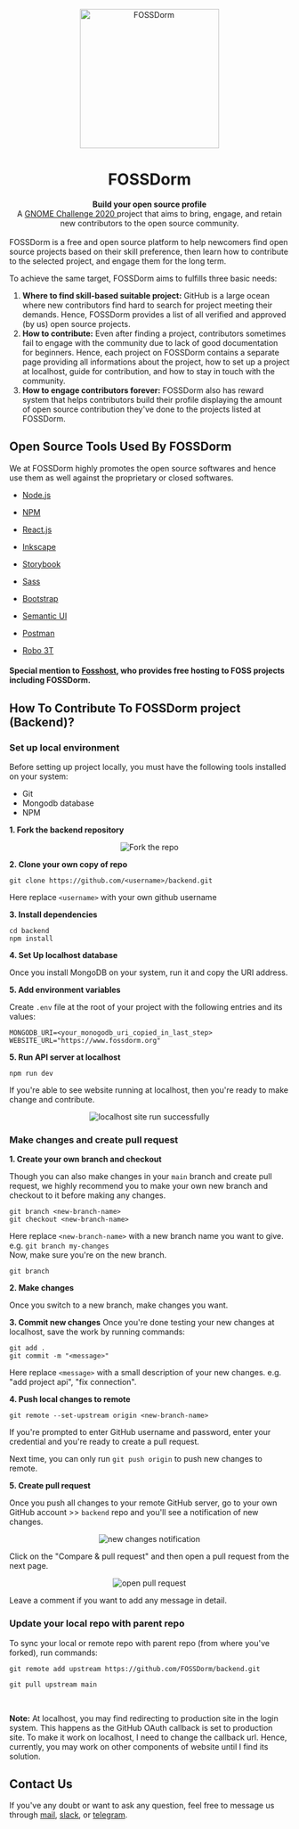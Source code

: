 <p align="center"><img src="assets/images/logo.png" alt="FOSSDorm" width="250" height="250"></p>
<h1 align="center">FOSSDorm</h1>

<div align="center">
  <strong>Build your open source profile</strong><br>
  A <a href="https://www.gnome.org/challenge/">GNOME Challenge 2020 </a> project that aims to bring, engage, and retain new contributors to the open source community.
</div>
<br/>
FOSSDorm is a free and open source platform to help newcomers find open source projects based on their skill preference, then learn how to contribute to the selected project, and engage them for the long term.

<br/>

To achieve the same target, FOSSDorm aims to fulfills three basic needs:

1. <strong>Where to find skill-based suitable project:</strong> GitHub is a large ocean where new contributors find hard to search for project meeting their demands. Hence, FOSSDorm provides a list of all verified and approved (by us) open source projects.
2. <strong>How to contribute:</strong> Even after finding a project, contributors sometimes fail to engage with the community due to lack of good documentation for beginners. Hence, each project on FOSSDorm contains a separate page providing all informations about the project, how to set up a project at localhost, guide for contribution, and how to stay in touch with the community.
3. <strong>How to engage contributors forever:</strong> FOSSDorm also has reward system that helps contributors build their profile displaying the amount of open source contribution they've done to the projects listed at FOSSDorm.

## Open Source Tools Used By FOSSDorm
We at FOSSDorm highly promotes the open source softwares and hence use them as well against the proprietary or closed softwares.
- [Node.js](https://nodejs.org/)
  
- [NPM](https://www.npmjs.com/)
  
- [React.js](https://reactjs.org/)
  
- [Inkscape](https://inkscape.org/)
  
- [Storybook](https://storybook.js.org/)
  
- [Sass](https://sass-lang.com/)
  
- [Bootstrap](https://getbootstrap.com/) 
  
- [Semantic UI](https://semantic-ui.com/)
  
- [Postman](https://www.postman.com/)

- [Robo 3T](https://robomongo.org/)
  
#### Special mention to [Fosshost](https://fosshost.org/), who provides free hosting to FOSS projects including FOSSDorm.

## How To Contribute To FOSSDorm project (Backend)?

### Set up local environment
Before setting up project locally, you must have the following tools installed on your system:
- Git
- Mongodb database
- NPM

**1. Fork the backend repository**

<p align="center"><img src="assets/images/readme/fork_the_repo.png" alt="Fork the repo" width="auto" height="auto"></p>

**2. Clone your own copy of repo**

```
git clone https://github.com/<username>/backend.git
```
Here replace `<username>` with your own github username

**3. Install dependencies**

```
cd backend
npm install
```
**4. Set Up localhost database**

Once you install MongoDB on your system, run it and copy the URI address.

**5. Add environment variables**

Create `.env` file at the root of your project with the following entries and its values:
```
MONGODB_URI=<your_monogodb_uri_copied_in_last_step>
WEBSITE_URL="https://www.fossdorm.org"
```

**5. Run API server at localhost**

```
npm run dev
```
If you're able to see website running at localhost, then you're ready to make change and contribute.
<p align="center"><img src="assets/images/readme/localhost_run_successfully.png" alt="localhost site run successfully" width="auto" height="auto"></p>

### Make changes and create pull request
**1. Create your own branch and checkout**

Though you can also make changes in your `main` branch and create pull request, we highly recommend you to make your own new branch and checkout to it before making any changes.

```
git branch <new-branch-name>
git checkout <new-branch-name>
```
Here replace `<new-branch-name>` with a new branch name you want to give. e.g. `git branch my-changes`
<br/>
Now, make sure you're on the new branch.
```
git branch
```

**2. Make changes**

Once you switch to a new branch, make changes you want.

**3. Commit new changes**
Once you're done testing your new changes at localhost, save the work by running commands:
```
git add .
git commit -m "<message>"
```
Here replace `<message>` with a small description of your new changes. e.g. "add project api", "fix connection".

**4. Push local changes to remote**
```
git remote --set-upstream origin <new-branch-name>
```
If you're prompted to enter GitHub username and password, enter your credential and you're ready to create a pull request.

Next time, you can only run `git push origin` to push new changes to remote.

**5. Create pull request**

Once you push all changes to your remote GitHub server, go to your own GitHub account >> `backend` repo and you'll see a notification of new changes.

<p align="center"><img src="assets/images/readme/display_pull_request.png" alt="new changes notification" width="auto" height="auto"></p>

Click on the "Compare & pull request" and then open a pull request from the next page.
<p align="center"><img src="assets/images/readme/open_pull_request.png" alt="open pull request" width="auto" height="auto"></p>
Leave a comment if you want to add any message in detail.

### Update your local repo with parent repo

To sync your local or remote repo with parent repo (from where you've forked), run commands:

```
git remote add upstream https://github.com/FOSSDorm/backend.git

git pull upstream main

```
<br/> 

**Note:** At localhost, you may find redirecting to production site in the login system. This happens as the GitHub OAuth callback is set to production site. To make it work on localhost, I need to change the callback url. Hence, currently, you may work on other components of website until I find its solution. 

## Contact Us
If you've any doubt or want to ask any question, feel free to message us through [mail](mailto:sarru1291@gmail.com), [slack](https://join.slack.com/t/fossdorm/shared_invite/zt-imvn58kj-blkO4r49JHX58l9ioB0eAg), or [telegram](https://t.me/fossdorm).

